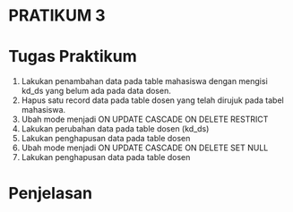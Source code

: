# PRATIKUM 3

# Tugas Praktikum

1. Lakukan penambahan data pada table mahasiswa dengan mengisi kd_ds yang
belum ada pada data dosen.
2. Hapus satu record data pada table dosen yang telah dirujuk pada tabel
mahasiswa.
3. Ubah mode menjadi ON UPDATE CASCADE ON DELETE RESTRICT
4. Lakukan perubahan data pada table dosen (kd_ds)
5. Lakukan penghapusan data pada table dosen
6. Ubah mode menjadi ON UPDATE CASCADE ON DELETE SET NULL
7. Lakukan penghapusan data pada table dosen

# Penjelasan

